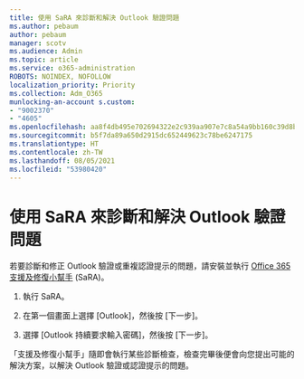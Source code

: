 ```yaml
---
title: 使用 SaRA 來診斷和解決 Outlook 驗證問題
ms.author: pebaum
author: pebaum
manager: scotv
ms.audience: Admin
ms.topic: article
ms.service: o365-administration
ROBOTS: NOINDEX, NOFOLLOW
localization_priority: Priority
ms.collection: Adm_O365
munlocking-an-account s.custom:
- "9002370"
- "4605"
ms.openlocfilehash: aa8f4db495e702694322e2c939aa907e7c8a54a9bb160c39d8bd5f49a32bcb01
ms.sourcegitcommit: b5f7da89a650d2915dc652449623c78be6247175
ms.translationtype: HT
ms.contentlocale: zh-TW
ms.lasthandoff: 08/05/2021
ms.locfileid: "53980420"
---
```

# <a name="use-sara-to-diagnose-and-resolve-outlook-authentication-issues"></a>使用 SaRA 來診斷和解決 Outlook 驗證問題

若要診斷和修正 Outlook 驗證或重複認證提示的問題，請安裝並執行 [Office 365 支援及修復小幫手](https://diagnostics.office.com/#/) (SaRA)。

1. 執行 SaRA。

2. 在第一個畫面上選擇 [Outlook]，然後按 [下一步]。

3. 選擇 [Outlook 持續要求輸入密碼]，然後按 [下一步]。

「支援及修復小幫手」隨即會執行某些診斷檢查，檢查完畢後便會向您提出可能的解決方案，以解決 Outlook 驗證或認證提示的問題。
